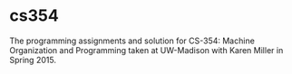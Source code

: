 # cs354
The programming assignments and solution for CS-354: Machine Organization and Programming taken at UW-Madison with Karen Miller in Spring 2015.
